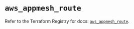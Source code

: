 # `aws_appmesh_route`

Refer to the Terraform Registry for docs: [`aws_appmesh_route`](https://registry.terraform.io/providers/hashicorp/aws/5.42.0/docs/resources/appmesh_route).
